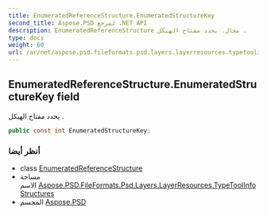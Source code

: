 ```yaml
---
title: EnumeratedReferenceStructure.EnumeratedStructureKey
second_title: Aspose.PSD لمرجع .NET API
description: EnumeratedReferenceStructure مجال. يحدد مفتاح الهيكل .
type: docs
weight: 60
url: /ar/net/aspose.psd.fileformats.psd.layers.layerresources.typetoolinfostructures/enumeratedreferencestructure/enumeratedstructurekey/
---
```

## EnumeratedReferenceStructure.EnumeratedStructureKey field

يحدد مفتاح الهيكل .

```csharp
public const int EnumeratedStructureKey;
```

### أنظر أيضا

* class [EnumeratedReferenceStructure](../)
* مساحة الاسم [Aspose.PSD.FileFormats.Psd.Layers.LayerResources.TypeToolInfoStructures](../../enumeratedreferencestructure/)
* المجسم [Aspose.PSD](../../../)


